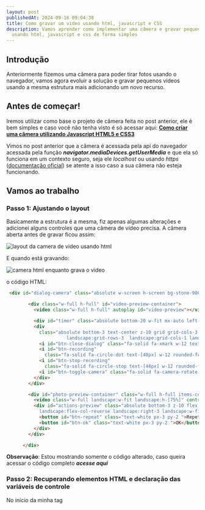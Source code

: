 ```yaml
---
layout: post
publishedAt: 2024-09-16 09:04:38
title: Como gravar um video usando html, javascript e CSS
description: Vamos aprender como implementar uma câmera e gravar pequenos videos
  usando html, javascript e css de forma simples
---
```

## I﻿ntrodução

Anteriormente fizemos uma câmera para poder tirar fotos usando o navegador, vamos agora evoluir a solução e gravar pequenos vídeos usando a mesma estrutura mais adicionando um novo recurso.

## Antes de começar!

I﻿remos utilizar como base o projeto de câmera feita no post anterior, ele é bem simples e caso você não tenha visto é só acessar aqui: **[Como criar uma câmera utilizando Javascript HTML5 e CSS3](https://www.gustavooliveira.dev/articles/como-criar-uma-camera-utilizando-javascript-html5-e-css3)**

V﻿imos no post anterior que a câmera é acessada pela api do navegador acessada pela função ***navigator.mediaDevices.getUserMedia*** e que ela só funciona em um contexto seguro, seja ele *localhost* ou usando *https* ([documentação oficial](https://developer.mozilla.org/en-US/docs/Web/API/MediaDevices/getUserMedia#privacy_and_security)) se atente a isso caso a sua câmera não esteja funcionando.

## Vamos ao trabalho

### P﻿asso 1: Ajustando o layout

B﻿asicamente a estrutura é a mesma, fiz apenas algumas alterações e adicionei alguns controles que uma câmera de vídeo precisa. A câmera aberta antes de gravar ficou assim: ⁣

![layout da camera de video usando html](/images/passo-1-layout.png "layout da camera de video usando html")

E﻿ quando está gravando:

![camera html enquanto grava o video](/images/passo-1-layout-gravando.png "camera html enquanto grava o video")

o﻿ código HTML: 

```html
 <div id="dialog-camera" class="absolute w-screen h-screen bg-stone-900 z-10 hidden">

        <div class="w-full h-full" id="video-preview-container">
          <video class="w-full h-full" autoplay id="video-preview"></video>

          <div id="timer" class="absolute bottom-20 w-fit mx-auto left-0 right-0 text-white z-10 hidden">00:00</div>
          <div
            class="absolute bottom-3 text-center z-10 grid grid-cols-3 p-2 justify-center place-items-center items-center w-full 
                      landscape:grid-rows-3  landscape:grid-cols-1 landscape:right-3 landscape:w-fit landscape:top-0 landscape:bottom-0">
            <i id="btn-close-dialog" class="fa-solid fa-xmark w-12 text-white text-3xl"></i>
            <i id="btn-recording"
              class="fa-solid fa-circle-dot text-[48px] w-12 rounded-full text-white bg-red-500 text-4xl "></i>
            <i id="btn-stop-recording"
              class="fa-solid fa-circle-stop text-[48px] w-12 rounded-full text-white bg-red-500 text-4xl hidden"></i>
            <i id="btn-toggle-camera" class="fa-solid fa-camera-rotate w-12 text-white text-3xl"></i>
          </div>
        </div>

        <div id="photo-preview-container" class="w-full h-full items-center justify-center hidden">
          <video class="w-full landscape:w-fit landscape:h-[75%]" controls id="video-preview-recorded"></video>
          <div id="actions-preview" class="absolute bottom-3 z-10 flex p-2 justify-around items-center w-full 
            landscape:flex-col-reverse landscape:right-3 landscape:w-fit landscape:top-0 landscape:bottom-0">
            <button id="btn-repeat" class="text-white px-3 py-2 ">Repetir</button>
            <button id="btn-ok" class="text-white px-3 py-2 ">OK</button>
          </div>
        </div>

      </div>
```

**Observação**: Estou mostrando somente o código alterado, caso queira acessar o código completo ***acesse aqui***

### P﻿asso 2: Recuperando elementos HTML e declaração das variáveis de controle

No início da minha tag *<script>* declarei as variáveis que serão utilizadas para recuperar os elementos referentes a câmera, os controles mais genéricos como botões de abrir/fechar a câmera e logo depois as minhas variáveis de controle que me ajudarão a manter o estado da câmera.

```javascript
  // recuperando elementos da camera de video
  const videoPreview = document.querySelector('#video-preview');
  const btnCamera = document.querySelector('#btn-recording');
  const btnStopCamera = document.querySelector('#btn-stop-recording');
  const videoPreviewContainer = document.querySelector('#video-preview-container');
  const photoPreviewContainer = document.querySelector('#photo-preview-container');
  const previewRecorded = document.querySelector('#video-preview-recorded');
  const timer = document.querySelector('#timer');
  
  // recuperando elementos de controle genericos
  const dialogCamera = document.querySelector('#dialog-camera');
  const btnToggleCamera = document.querySelector('#btn-toggle-camera');
  const btnOpenCamera = document.querySelector('#btn-open-camera');
  const btnCloseDialog = document.querySelector('#btn-close-dialog');
  const btnRepeat = document.querySelector('#btn-repeat');
  const btnOk = document.querySelector('#btn-ok');
  
  // declarando variaveis de controle
  let currentFacingMode = 'environment';
  let mediaRecorder;
  let streamCamera;
  let secondsElapsed = 0;
  let intervalId;
```

### P﻿asso 3: Iniciar/Pausar a câmera

I﻿niciar a câmera é exatamente igual para quando vamos fazer uma câmera apenas para tirar uma foto. Primeiro declaramos uma função que será responsável por chamar a api *getUserMedia* do navegador que caso obtenha sucesso irá retornar um stream no qual vamos direcionar para um objeto de vídeo e também iremos salvar este stream nas nossas variáveis de controle, pois iremos usar tanto para a gravação quanto para parar a câmera quando não estivermos usando.

```javascript
  const startCamera = (facingMode = 'environment') => {
    stopCamera();
    navigator.mediaDevices.getUserMedia({
      video: {
        facingMode,
        width: {
          max: 1980,
          ideal: 1024
        },
        height: {
          max: 1080,
          ideal: 768
        }
      }
    }).then((stream) => {
      videoPreview.srcObject = stream;
      streamCamera = stream;
    })
  }
 
```

**L﻿inha 17:** Note que estamos usando a variável ***streamCamera*** anteriormente declarada para armazenar o stream.

P﻿ara parar a câmera usaremos o stream do vídeo e percorremos cada track chamando o método ***stop*** de cada uma.

```javascript
 const stopCamera = () => {
    if (videoPreview.srcObject) {
      const stream = videoPreview.srcObject;
      const tracks = stream.getTracks().forEach((track) => track.stop());
    }
  }
```

U﻿samos o método ***startCamera*** sempre que usuário abre a câmera pela primeira vez ou quando ele precisa trocar o modo câmera frontal ou traseira. Como mostra as funções a seguir:

```javascript
  btnOpenCamera.addEventListener('click', () => {
    dialogCamera.classList.toggle('hidden');
    photoPreviewContainer.classList.add('hidden');
    videoPreviewContainer.classList.remove('hidden');

    startCamera(currentFacingMode);
  });

  btnToggleCamera.addEventListener('click', () => {
    if (currentFacingMode == 'environment') {
      currentFacingMode = 'user';
    } else {
      currentFacingMode = 'environment'
    }

    startCamera(currentFacingMode);
  })
```

### P﻿asso 4: Gravar um vídeo

Para gravar um vídeo vamos precisar de um objeto chamado **MediaRecorder** ele será o responsável por obter através do stream gerado da câmera pequenos pedaços que chamamos de ***chunks*** que iremos armazenar na memória e quando a gravação terminar juntaremos os *chunks* em um arquivo único no formato *Blob.* 

Para isso acontecer de forma organizada vamos criar algumas funções para separar cada responsabilidade deste processo.

```javascript
const startRecording = () => {
    btnCamera.classList.toggle('hidden');
    btnStopCamera.classList.toggle('hidden');
    btnToggleCamera.classList.toggle('hidden');
    timer.classList.toggle('hidden');
    secondsElapsed = 0;

    mediaRecorder = new MediaRecorder(streamCamera, {
      mimeType: 'video/webm;codecs=vp8'
    });

    const chunks = [];
    mediaRecorder.ondataavailable = (event) => {      
      chunks.push(event.data);
    }

    mediaRecorder.onstop = () => {
      const blob = new Blob(chunks, { type: 'video/mp4' });
      const urlPreview = URL.createObjectURL(blob);
      previewRecorded.src = urlPreview;

      photoPreviewContainer.classList.replace('hidden', 'flex');
      videoPreviewContainer.classList.toggle('hidden');

      mediaRecorder = null;
      stopTimer();
    }

    const CHUNK_SIZE = 1000; // 1 seg
    mediaRecorder.start(CHUNK_SIZE);
    startTimer();
  }
```

A﻿ função principal é a **startRecording** vamos observar cada parte para entender o que está acontecendo.

**L﻿inhas 2-5**: Estamos removendo da tela o botão de gravação e de troca de câmera (já que durante a gravação não é permitido trocar entre as câmeras)

**L﻿inha 6**: Estamos zerando o contador do vídeo.

**L﻿inhas 8-10**: Instanciamos um novo objeto **MediaRecorder** passando o **streamCamera** (nosso stream que está inicializado) e o parâmetro de gravação ***mimeType*** para que ele saiba que é um vídeo e qual codec de gravação. 

**L﻿inhas 12-15**: Declaramos um array para armazenar os pedaços do video (*chunks*) e na função logo após estamos adicionando ao array conforme recebemos os pedaços pelo callback ***ondataavailable*** do objeto **mediaRecorder**.

**L﻿inhas 17-27**: Aqui estamos tratando quando a gravação for parada pelo usuário que é escutada a partir do callback **onstop**. 

Na ***linha 18*** pegamos os chunks e passamos para uma nova instância do objeto Blob com o parâmetro de *video/mp4* que será o formato de saída do vídeo, já na **linha 19** geramos uma URL local para podermos mostrar na pré-visualização do vídeo setado na **linha 20**.

Em sequência estamos:

\- Habilitando o preview do vídeo gravado (linha 22);

\- Escondendo a câmera (linha 23);

\- Zerando o objeto mediaRecorder (linha 25);

\- Parando o timer (linha 26).

**L﻿inhas 29-31:** Definimos o tamanho do *chunk* em 1 segundo, iniciamos a gravação juntamente com o timer.

A﻿ função que chama o ***startRecording*** é essa:

```javascript
 btnCamera.addEventListener('click', () => {
    startRecording();
  });
```

P﻿ara parar de gravar o vídeo iremos usar a função: 

```javascript
const stopRecording = () => {
    streamCamera.getTracks().forEach((track) => track.stop());
    mediaRecorder.stop();
  }
```

E iremos chamar a função no clique do botão de stop:

```javascript
  btnStopCamera.addEventListener('click', () => {
    stopRecording();
  })
```

#### Funções que manipulam o timer (iniciar, formatar e parar)

**Observação:** Estas são apenas funções genéricas geradas pelo chatGPT para formatar os segundos passados no formato 00:00 e atualizar o texto da div do timer.

```javascript
  const formatTime = (seconds) => {
    const minutes = Math.floor((seconds % 3600) / 60).toString().padStart(2, '0');
    const secs = (seconds % 60).toString().padStart(2, '0');
    return `${minutes}:${secs}`;
  }

  const startTimer = () => {
    intervalId = setInterval(() => {
      secondsElapsed++;
      timer.textContent = formatTime(secondsElapsed);
    }, 1000);
  }

  const stopTimer = () => {
    timer.textContent = '00:00';
    clearInterval(intervalId);
  }
```

A﻿pós gravar se deu tudo certo, a tela ficará assim:

![Pré-visualização do video gravado](/images/apos-gravacao.png "Pré-visualização do video gravado")

#### F﻿unções utilizadas para manipular a tela e resetar os controles

```javascript
 resetControls = () => {
    btnCamera.classList.remove('hidden');
    btnStopCamera.classList.add('hidden');
    btnToggleCamera.classList.remove('hidden');

    timer.classList.add('hidden');
    secondsElapsed = 0;
    stopTimer();
  }
 
 btnCloseDialog.addEventListener('click', () => {
    dialogCamera.classList.toggle('hidden');

    resetControls();
    stopCamera();
  });

  btnRepeat.addEventListener('click', () => {
    previewRecorded.src = '';

    photoPreviewContainer.classList.replace('flex', 'hidden');
    videoPreviewContainer.classList.toggle('hidden');

    resetControls();
    startCamera();
  });

  btnOk.addEventListener('click', () => {
    dialogCamera.classList.toggle('hidden');
    photoPreviewContainer.classList.replace('flex', 'hidden');
    videoPreviewContainer.classList.toggle('hidden');

    resetControls();
    stopCamera();
  });
```

**D﻿ICA:** É﻿ muito importante que você pare a utilização da câmera quando não estiver utilizando para evitar que sua aplicação use muita memória ou tenha problemas futuros ao tentar abrir uma câmera que ficou aberta por engano. Por isso chamamos o **stopCamera** nas **linhas 34 e 15** 

### Código-fonte

T﻿odo código-fonte tanto deste exemplo quanto do tutorial anterior se encontra neste repositório [github](https://github.com/GustavoGcdo/camera-with-js)



### Conclusão

Antes de finalizar gostaria de agradecer o contato da Michelle Corrêa que sua dúvida resultou na criação deste post. E﻿spero ter ajudado a construir esta solução e aprendido um pouco sobre como funciona a gravação de vídeos usando recursos do navegador. 

Caso tenham dúvidas podem deixar nos comentários aqui em baixo ou me mandar em um dos meus contatos deixados na página [sobre mim](https://www.gustavooliveira.dev/about).